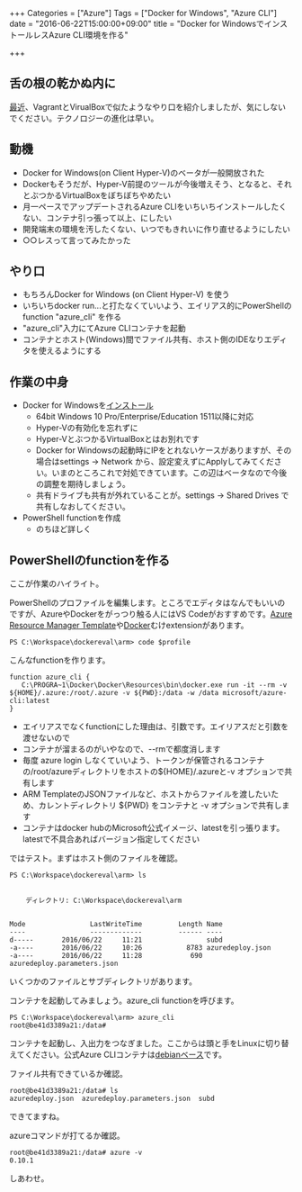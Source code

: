 +++
Categories = ["Azure"]
Tags = ["Docker for Windows", "Azure CLI"]
date = "2016-06-22T15:00:00+09:00"
title = "Docker for WindowsでインストールレスAzure CLI環境を作る"

+++

## 舌の根の乾かぬ内に
[最近](http://torumakabe.github.io/post/azure_osstools_iac/)、VagrantとVirualBoxで似たようなやり口を紹介しましたが、気にしないでください。テクノロジーの進化は早い。

## 動機
* Docker for Windows(on Client Hyper-V)のベータが一般開放された
* Dockerもそうだが、Hyper-V前提のツールが今後増えそう、となると、それとぶつかるVirtualBoxをぼちぼちやめたい
* 月一ペースでアップデートされるAzure CLIをいちいちインストールしたくない、コンテナ引っ張って以上、にしたい
* 開発端末の環境を汚したくない、いつでもきれいに作り直せるようにしたい
* ○○レスって言ってみたかった

## やり口
* もちろんDocker for Windows (on Client Hyper-V) を使う
* いちいちdocker run...と打たなくていいよう、エイリアス的にPowerShellのfunction "azure_cli" を作る
* "azure_cli"入力にてAzure CLIコンテナを起動
* コンテナとホスト(Windows)間でファイル共有、ホスト側のIDEなりエディタを使えるようにする

## 作業の中身
* Docker for Windowsを[インストール](https://docs.docker.com/docker-for-windows/)
    * 64bit Windows 10 Pro/Enterprise/Education 1511以降に対応
    * Hyper-Vの有効化を忘れずに
    * Hyper-VとぶつかるVirtualBoxとはお別れです
    * Docker for Windowsの起動時にIPをとれないケースがありますが、その場合はsettings -> Network から、設定変えずにApplyしてみてください。いまのところこれで対処できています。この辺はベータなので今後の調整を期待しましょう。
    * 共有ドライブも共有が外れていることが。settings -> Shared Drives で共有しなおしてください。
* PowerShell functionを作成
    * のちほど詳しく

## PowerShellのfunctionを作る
ここが作業のハイライト。

PowerShellのプロファイルを編集します。ところでエディタはなんでもいいのですが、AzureやDockerをがっつり触る人にはVS Codeがおすすめです。[Azure Resource Manager Template](https://marketplace.visualstudio.com/items?itemName=msazurermtools.azurerm-vscode-tools)や[Docker](https://marketplace.visualstudio.com/items?itemName=PeterJausovec.vscode-docker)むけextensionがあります。

```
PS C:\Workspace\dockereval\arm> code $profile
```

こんなfunctionを作ります。

```
function azure_cli {
   C:\PROGRA~1\Docker\Docker\Resources\bin\docker.exe run -it --rm -v ${HOME}/.azure:/root/.azure -v ${PWD}:/data -w /data microsoft/azure-cli:latest
}
```

* エイリアスでなくfunctionにした理由は、引数です。エイリアスだと引数を渡せないので
* コンテナが溜まるのがいやなので、--rmで都度消します
* 毎度 azure login しなくていいよう、トークンが保管されるコンテナの/root/azureディレクトリをホストの${HOME}/.azureと-v オプションで共有します
* ARM TemplateのJSONファイルなど、ホストからファイルを渡したいため、カレントディレクトリ ${PWD} をコンテナと -v オプションで共有します
* コンテナはdocker hubのMicrosoft公式イメージ、latestを引っ張ります。latestで不具合あればバージョン指定してください

ではテスト。まずはホスト側のファイルを確認。

```
PS C:\Workspace\dockereval\arm> ls


    ディレクトリ: C:\Workspace\dockereval\arm


Mode                LastWriteTime         Length Name
----                -------------         ------ ----
d-----       2016/06/22     11:21                subd
-a----       2016/06/22     10:26           8783 azuredeploy.json
-a----       2016/06/22     11:28            690 azuredeploy.parameters.json
```

いくつかのファイルとサブディレクトリがあります。

コンテナを起動してみましょう。azure_cli functionを呼びます。

```
PS C:\Workspace\dockereval\arm> azure_cli
root@be41d3389a21:/data#
```

コンテナを起動し、入出力をつなぎました。ここからは頭と手をLinuxに切り替えてください。公式Azure CLIコンテナは[debianベース](https://hub.docker.com/r/microsoft/azure-cli/~/dockerfile/)です。

ファイル共有できているか確認。

```
root@be41d3389a21:/data# ls
azuredeploy.json  azuredeploy.parameters.json  subd
```

できてますね。

azureコマンドが打てるか確認。

```
root@be41d3389a21:/data# azure -v
0.10.1
```

しあわせ。
